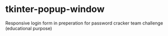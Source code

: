 # tkinter-popup-window
Responsive login form in preperation for password cracker team challenge (educational purpose)
